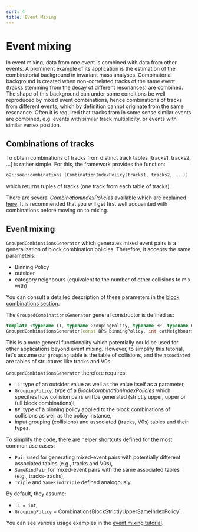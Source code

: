 ```yaml
---
sort: 4
title: Event Mixing
---
```


# Event mixing

In event mixing, data from one event is combined with data from other events. A prominent example of its application is the estimation of the combinatorial background in invariant mass analyses. Combinatorial background is created when non-correlated tracks of the same event (tracks stemming from the decay of different resonances) are combined. The shape of this background can under some conditions be well reproduced by mixed event combinations, hence combinations of tracks from different events, which by definition cannot originate from the same resonance. Often it is required that tracks from in some sense similar events are combined, e.g. events with similar track multiplicity, or events with similar vertex position.

## Combinations of tracks

To obtain combinations of tracks from distinct track tables [tracks1, tracks2, ...] is rather simple. For this, the framework provides the function:

```cpp
o2::soa::combinations (CombinationIndexPolicy(tracks1, tracks2, ...))
```

which returns tuples of tracks (one track from each table of tracks).

There are several *CombinationIndexPolicies* available which are explained [here](../framework/framework.md#getting-combinations-pairs-triplets-). It is recommended that you will get first well acquainted with combinations before moving on to mixing.

## Event mixing

`GroupedCombinationsGenerator` which generates mixed event pairs is a generalization of block combination policies. Therefore, it accepts the same parameters:
- Binning Policy
- outsider
- category neighbours (equivalent to the number of other collisions to mix with)

You can consult a detailed description of these parameters in the [block combinations section](../framework/framework.md#block--binned-combination-policies).

The `GroupedCombinationsGenerator` general constructor is defined as:

```cpp
template <typename T1, typename GroupingPolicy, typename BP, typename G, typename... As>
GroupedCombinationsGenerator(const BP& binningPolicy, int catNeighbours, const T1& outsider, G& grouping, std::tuple<T2s...>& associated)
```

This is a more general functionality which potentially could be used for other applications beyond event mixing. However, to simplify this tutorial, let's assume our `grouping` table is the table of collisions, and the `associated` are tables of structures like tracks and V0s.

`GroupedCombinationsGenerator` therefore requires:
- `T1`: type of an outsider value as well as the value itself as a parameter,
- `GroupingPolicy`: type of a *BlockCombinationIndexPolicies* which specifies how collision pairs will be generated (strictly upper, upper or full block combinations)i,
- `BP`: type of a binning policy applied to the block combinations of collisions as well as the policy instance,
- input grouping (collisions) and associated (tracks, V0s) tables and their types.

To simplify the code, there are helper shortcuts defined for the most common use cases:
- `Pair` used for generating mixed-event pairs with potentially different associated tables (e.g., tracks and V0s),
- `SameKindPair` for mixed-event pairs with the same associated tables (e.g., tracks-tracks),
- `Triple` and `SameKindTriple` defined analogously.

By default, they assume:
- `T1 = int`,
- `GroupingPolicy` = CombinationsBlockStrictlyUpperSameIndexPolicy`.

You can see various usage examples in the [event mixing tutorial](../tutorials/eventMixing.md). 
